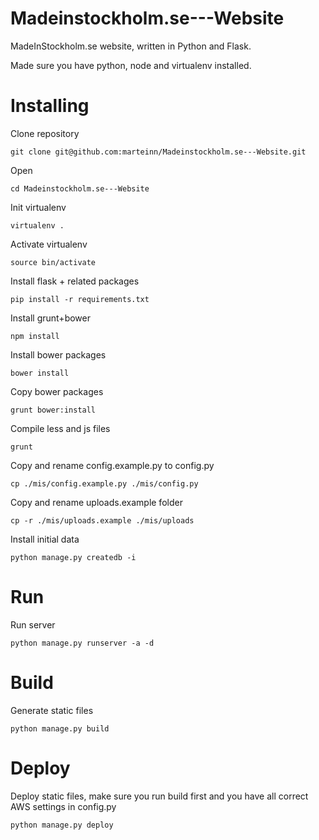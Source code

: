Madeinstockholm.se---Website
============================

MadeInStockholm.se website, written in Python and Flask.

Made sure you have python, node and virtualenv installed.


# Installing

Clone repository

    git clone git@github.com:marteinn/Madeinstockholm.se---Website.git

Open

    cd Madeinstockholm.se---Website

Init virtualenv

    virtualenv .

Activate virtualenv

    source bin/activate

Install flask + related packages

    pip install -r requirements.txt


Install grunt+bower

    npm install

Install bower packages

    bower install

Copy bower packages

    grunt bower:install

Compile less and js files

    grunt

Copy and rename config.example.py to config.py

    cp ./mis/config.example.py ./mis/config.py

Copy and rename uploads.example folder

    cp -r ./mis/uploads.example ./mis/uploads

Install initial data

    python manage.py createdb -i

# Run

Run server

    python manage.py runserver -a -d

# Build

Generate static files

    python manage.py build

# Deploy

Deploy static files, make sure you run build first and you have all correct AWS settings in config.py

    python manage.py deploy

